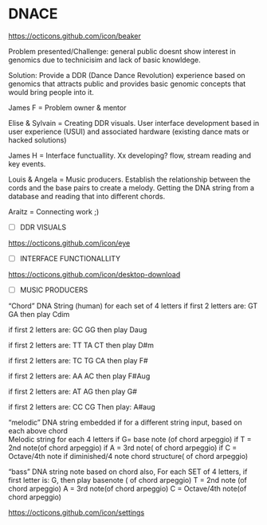 # DNACE

https://octicons.github.com/icon/beaker

Problem presented/Challenge: general public doesnt show interest in genomics due to technicisim and lack of basic knowldege.

Solution: Provide a DDR (Dance Dance Revolution) experience based on genomics that attracts public and provides basic genomic concepts that would bring people into it.

James F = Problem owner & mentor

Elise & Sylvain = Creating DDR visuals. User interface development based in user experience (USUI) and associated hardware (existing dance mats or hacked solutions)

James H = Interface functuallity. Xx developing? flow, stream reading and key events.

Louis & Angela = Music producers. Establish the relationship between the cords and the base pairs to create a melody. Getting the DNA string from a database and reading that into different chords.

Araitz = Connecting work ;)

- [ ] DDR VISUALS


https://octicons.github.com/icon/eye

- [ ] INTERFACE FUNCTIONALLITY

https://octicons.github.com/icon/desktop-download

- [ ] MUSIC PRODUCERS

“Chord” DNA String (human) for each set of 4 letters if first 2 letters are:
GT
GA
then play Cdim

if first 2 letters are:
GC
GG
then play Daug

if first 2 letters are:
TT
TA
CT
then play D#m

if first 2 letters are:
TC
TG
CA
then play F#

if first 2 letters are:
AA
AC
then play F#Aug

if first 2 letters are:
AT
AG
then play G#

if first 2 letters are:
CC
CG
Then play: A#aug

“melodic” DNA string embedded if for a different string input, based on each above chord  
Melodic string for each 4 letters
if
G= base note (of chord arpeggio)
if
T = 2nd note(of chord arpeggio)
if
A = 3rd note( of chord arpeggio)
if
C = Octave/4th note if diminished/4 note chord structure( of chord arpeggio)


“bass” DNA string note based on chord also,
For each SET of 4 letters,
if first letter is:
G, then play basenote ( of chord arpeggio)
T = 2nd note (of chord arpeggio)
A = 3rd note(of chord arpeggio)
C = Octave/4th note(of chord arpeggio)

https://octicons.github.com/icon/settings
